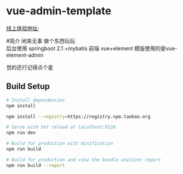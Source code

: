 # vue-admin-template

[线上体验地址](47.105.230.85);

#简介
闲来无事 做个东西玩玩  
后台使用 springboot 2.1 +mybatis
前端 vue+element 模版使用的是vue-element-admin 
 
觉的还行记得点个星
## Build Setup

```bash
# Install dependencies
npm install

npm install --registry=https://registry.npm.taobao.org

# Serve with hot reload at localhost:9528
npm run dev

# Build for production with minification
npm run build

# Build for production and view the bundle analyzer report
npm run build --report
```
